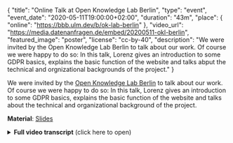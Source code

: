 {
    "title": "Online Talk at Open Knowledge Lab Berlin",
    "type": "event",
    "event_date": "2020-05-11T19:00:00+02:00",
    "duration": "43m",
    "place": {
        "online": "https://bbb.ulm.dev/b/ok-lab-berlin"
    },
    "video_url": "https://media.datenanfragen.de/embed/20200511-okl-berlin",
    "featured_image": "poster",
    "license": "cc-by-40",
    "description": "We were invited by the Open Knowledge Lab Berlin to talk about our work. Of course we were happy to do so: In this talk, Lorenz gives an introduction to some GDPR basics, explains the basic function of the website and talks abput the technical and orgnizational backgrounds of the project."
}

We were invited by the [Open Knowledge Lab Berlin](https://codefor.de/berlin/) to talk about our work. Of course we were happy to do so: In this talk, Lorenz gives an introduction to some GDPR basics, explains the basic function of the website and talks about the technical and organizational background of the project.

**Material**: [Slides](https://static.dacdn.de/talks/slides/2020-05-11-okl-berlin.pdf)

<details>
<summary><strong>Full video transcript</strong> (click here to open)</summary>

Ok, so let me tell you a little bit about Datenanfragen.de and about the GDPR and privacy. First, just a little bit about me. I am a chairperson of the Datenanfragen.de association. I study physics, not law which is important. So I can't give you any legal advice and you shouldn't rely on stuff that I tell you about law and always consult your lawyers. You can reach me a my email. But you can find all of this information on our website as well. So, I'll try to use simple words but sometimes I think it's easier to be exact when we use words from the GDPR. So, I'll try and use some words from the GDPR. Ask, if you don't understand them. And we also have a glossary for GDPR words up on our website.

So first, I'll try to give you a short introduction on what the GDPR is for all people who are not familiar with it currently or who just need some more in-depth knowledge. The GDPR is short for "General Data Protection Regulation". It's a European regulation which was basically the unification of European privacy law. And it is in force since May 2018. And it's actually a really, really nice law. That the GDPR is in force is basically the reason why we started our project. Because we realized that there are very, very nice and strong rights which are established with the GDPR and nobody really knew how to use them.

And also, a lot of corporate lawyers just said that the GDPR would be a nightmare for companies and consumers alike because it is so complicated and bureaucratic. One of our favorite things that we found on the internet is someone who basically did the same thing that we did, which is creating requests according to the GDPR. And he wrote a "nightmare letter" for companies, which would be someone really using their right to data access and accessing all of their data, which is what we do. But they say: "That's a nightmare, that's actually not possible". Which is wrong. So, there's a lot of misinformation about the GDPR and that's why we do what we do.

So, what are the rights and where are they applicable? So, the GDPR is basically applicable in all countries of the European Economic Area, so the EU and some additional countries and some other places where EU laws applies. And, what's really nice, is that it is mostly independent from national law. Which makes it very easy for us to just scale to the whole of the EEA by just basically translating and also doing a lot of other internationalization stuff but we don't need that much internationalization when it comes to law. And, if you're asking yourself, whether the GDPR applies, where the answer is basically "yes", but if you really need a definitive answer: The question is: "Is even any personal data processed?" So, that's the first question that you should ask yourself. And if personal is processed, then either the company or the organization has to be "established" in the EU. So, offices, a store, whatever, in the EU, which is more than just a letterbox. And the other thing are companies which are not in the EU but which offer services to people who are in the EU. They also need to comply with the GDPR. And that's the very interesting thing and a very powerful thing, that the GDPR brings. So, that basically any company which wants to target European users has to comply with the GDPR. And we can use that to send access requests to Google for example.

Ok, so what rights are the interesting rights from the GDPR. There are quite a lot of them but we'll focus on three or four rights that are rights for data subjects. So, they are addressed only to you, to individuals. The first and most interesting right is the right to data access which is the right that you can just access all the data that a controller has either stored or generated on you. Which is already a really interesting right which we couldn't use before. They also need to tell you why they have this data on you and who has access to the data and also, who gave them the data. And, they need to provide it to you portably, which is actually a different Article in the GDPR but you need to be able to port your data from one controller to another. The other right is the right to rectification, which is basically, if something is wrong in the data that a controller has on you, you need to be able to correct it. I think the most interesting application of this is when financial agencies who collect financial data on you and the data they collect is flawed, the calculations they base on that might also be wrong and you have the right to correct it and demand them to tell everybody else. You also have the right to be forgotten, which been talked about in our community for quite some time. The GDPR is now there to establish it in the whole of the EU. So, that's basically if there is no legal reason for a controller to process your data and also if you don't consent to the processing of the data, then the data should be deleted. So, that's also a really useful right that you should always use and it's very nice to clean up old accounts for example.

Ok so, now we know there are quite a lot of nice rights and we actually can read about them in basically every privacy policy since the GDPR went into force. So, how can we use those rights. And that is the difficult question. Because nobody really knows how I can ask a controller for my data and nobody really knows what I should do to get my data deleted. And the process is actually kind of complicated. So, first I need to know: who is the right contact for me to address? How can I send my email or my letter or my fax—which is surprisingly often the case—to the correct person at the controller and so I have to research who is this person, is it the right person? And after I researched the correct contact, then I have to write a request. Maybe I did this before and I can just copy the request I wrote before. If you don't know what you're doing, that is pretty hard. And then, you need to find out: what information is sufficient to identify myself? Because, sometimes you don't want the controller even more information than they already have. So you need to be careful about that. You need to know the information that they need, so that they don't illegally send the data to someone else. That's also hard to know because sometimes they tell you, sometimes they don't. It's really hard to know. Then, you need to send your request of course, which is difficult depending on the way you send it: If you send a letter, that is of course significantly more work than just sending an email. And then, most of the time, you don't get your data right away. Most of the time, the controller will just answer with some, I don't know, some strange answer that they need more identification information or that they need more time or that you need to be more concrete in your request. Most of the time, this is not even appropriate. They are just trying to delay your request. They are trying to get you to give up. And that is also really hard to do, not giving up and following up. And sometimes, they don't send you anything at all and then you need to send a warning and tell them "I want my data.", which is also hard because you need to remember that you need to send warnings. Then, sometimes if you're lucky, you might receive some data that the controller has on you. Maybe it is like the full dataset, maybe you just get a little bit of data and you know they have a lot more. And depending on what you get, you might want to lodge a complaint or even go to court. So, it's a pretty complicated process to even just get to your data. If you want to delete your data, sometimes it's harder, sometimes it's easier.

So, we saw this challenge and we wanted to change that, which is why we created datarequests.org. With datarequests.org, there still is a little bit of a challenge, currently at least. So, if you want to make a request, you go to datarequests.org and you generate the request. We try to manage all of the rest. I'll tell you all that we do in a moment. And then, you just send the request. Most of the time, you just send it via email and we do all of the other stuff. Sending warnings and complaints is also easier with datarequests.org. And I'll tell you how. So basically, we saw this very big challenge to use your rights and we tried to make that easier. 

So, what are all the details of how the project works?

So first, we have a database of companies. Currently, we have over 1300 entries in our database. And the database contains all the privacy-specific contact information. So, we really want the contact information of the data protection officer or maybe just a general "privacy@" email address. But we don't want "support@company.com" because we don't want to send all our sensitive identification data to any random person at the help desk or something like that. So that's why we try to collect all the contact information that is privacy-specific. And that's really hard to find because most of the time, it's just hidden somewhere in the privacy policy or something.  
Then, we need to know what is the required identification information. Like I told you, that is also saved in the database, if we can find it somewhere in the privacy policy. That's also very hard because sometimes there's just a wall of text and you need to find the right information. And, what's also really hard to find but interesting to have in the database are all the other brands or names of a company, or the websites a company is running. That's to save people the journey of finding the correct company to ask. And then, when somebody requests information from one website, we just request the information from all other websites as well. 

We also have supervisory authorities in our database, the "Datenschutzaufsichtsbehörden" in German. And we have contact information and potential PGP keys, so you can send the data encryptedly if you want to complain.

So, the way we save stuff in our database is, like you see in this image, JSON. So, we have a basic JSON file. And we save all of those JSON files in our GitHub repository. And they just sit there in a folder.  
And we also have a lot more information in that database. So, we have information on suggested companies, for example, that are interesting for one country.  
If you want to suggest a company from the website, that will automatically generate issues, which is very tedious to maintain because then we have an issue and we hand-control everything, so when we have the information, we look at the sources to see if we can find the same information there. Then, we do our own pull request and merge the suggestion. That is quite tedious to do all the time. And I'm lucky that I don't have to do that because Benni does all that for me.

And we do search. Currently, we do it with Typesense, which is also not that nice because we always have to upload all the files into Typesense when something changes and we are currently trying to switch to Xapiand, which is another search engine but that has been ongoing for quite a while now. So, maybe eventually we will do that.

Ok, we also have templates in our database, which is basically one of the most important things that we do. So, we have texts for different types of requests.
The standard request would be the access request, which combines access and data portability requests, because we just have a little checkbox that you can check to make your data portable.  
And, we also support rectification requests, erasure requests and direct marketing objections, which would be the kind of request you send when you don't want to get spam emails anymore.  
So, we have files for all of this. They are also mostly translated depending on the language, to German, English, Greek, Spanish, French, Italian, Dutch and Portuguese. And we are still working on that. If you know any languages, please help us. And we want to support the whole of Europe, so every language in the European Economic Area.

Templates are also very simple. They are just a text file that contains some basic formatting and they also sit in the "data" repository. So, that's all very easy, very, very easy to host to maintain.

We also convert all of those text files to OpenOffice, Word and PDF templates. They are, I guess, the most popular content on our website. So, some people don't use our generator but they just use the templates that we provide.  
And you can also put in custom templates for specific controllers. There are different local laws. For example for the German catholic church. They have their own privacy law because the GDPR doesn't really apply to them. And then we have custom templates to also request your data from those controllers.

So, the heart of our website is the request generator. And that one just generates requests, like the name says, from the templates.  
And you can choose the controller that you want to address. You can input the required identification data, which we suggest in our form. And then we fill in the previously used identification data. And we support different output formats, like a letter, a fax, which is still used, and email.

I'll try to show you how this looks. But I have to share my screen for that.

Ok, cool. So, the way the generator works is, you just type in the company that you want to request or any other controller, for example "Datenanfragen.de e. V.". Then you choose the controller that you want to request and then basically, everything is done for you. So, on the side you can see where you fill in your identification data. And we change that depending on the controller and you can choose what type of request you want to send and how you want to send it. And then, that's it. You just click the "Send email" button and then you can choose if you want to send it with your email program or Gmail or whatever. So, that's really straightforward but we still think it's not straightforward enough.

Ok, I'll try to return to the presentation.

Ok, so the problem that we see with our generator is that we want it to be easy and clean but we also want it to be adaptable and customizable. And that seems like an impossible to solve conflict.  
We try to do some of this just by prefilling sensible defaults. So, we fill in your saved identification data every time a new request is done to make it easy to use. But still, everything can be overwritten at any point of time. So, you can just remove identification data inputs or change the text of them, etc. Because we want it to be very adaptable for every kind of case where you want to request your data. But, at the moment, the flexibility of the generator really, on the one hand it's a strong point but on the other hand, we think it might scare users away.

So, on the technical side of the generator, what is the thing that we are most proud of? It's that we do everything on the client-side. So, except for the search, everything is handled in the browser with JS. And why do we do that?
We want to be a role model for data minimization, which is why we try not to generate and collect any data that we don't really need and we don't need the data that users enter to send their requests. So, we don't even send it to us at all.  
So, we don't want to be responsible for any sensitive personal data.
And we want users to be able to trust us or, even better, not having to trust us. So, that they use the generator without any fear that their data gets stolen.
A disadvantage of this is that the generator is not as portable. So, if you filled in your identification data in one browser, it won't port to the other browser, because we don't know anything and we would need a server to port any information.
Doing everything client-side makes hosting very easy, because we only need to host static files and we generate them via Hugo and we serve them via Netlify, except for large static files. Those, we serve through Amazon object storage.
And we use JS for everything else. We do the interface design with Preact, which is a more compact and quicker version of React. And we do the PDF generation with pdfmake, which is my favorite JS PDF generation library. And we persist the data with localforage, which mostly persists everything into IndexedDB, I think.

Ok, the request generator on its own is really nice to use but when you want to send a lot of requests, which is very often very useful, because a lot of different entities control my personal data, so I want to request data from all of them. And, if I want to do that, I can use the batch wizard, which is on our homepage.
Let me try and, again, I hope it works a little bit better this time.

Now, you can see, here you can add companies from different categories, just by searching. For example, Amazon. And you can add as many companies as you want from our database. And then, just click "Done adding companies" and you'll enter the wizard mode of the generator. Let's ignore the tutorial. And then, the generator is simplified a lot and you click "New request" every time, or rather "Next request" every time you want to send a new request. It is very easy to use and you can get through with a lot of requests in a short amount of time. Which is very useful for a lot of different controllers.

We also provide a list of suggested companies for people who don't even know who has their data. We suggest, maybe those companies might have their data. We use companies that typically have data on people in a specific country. So, those are internationalized. For Germany, for example, one of those companies would be the "Schufa" but also other kind of rating agencies.
So we suggest to people, what companies to ask. We prefill the identification data, if you have filled it in once. And we simplify the generator as you could see.

Another feature that we implemented, which is also there to send many requests at once, is the "My requests" feature, which is basically a list of requests that you sent through datarequests.org in this very specific browser, because we save all of in in local storage. And in this list of your requests, you can generate warnings and send formal complaints. Currently, it's not possible to just export the correspondence that you had but we're trying to work on that.
And you can set calendar events to be reminded of expiring deadlines, so you don't forget to send warnings or complaints.

And, we also provide informational material, mostly the articles on our website. We don't have that many English articles at the moment but our German articles have increased in number over the last few months because we worked with the Humboldt University in Berlin and some law students wrote some very nice articles on our German website. If you want to read them, I can recommend them. And the main goal of writing articles is to teach people knowledge of the GDPR because you do need some knowledge if you want to do requests, especially if you want to properly react to responses. Because, if you don't know how to react, you will give up very easily and we don't want that. We want as many people as possible to just access their data and use their rights.  
We also try to collect some interesting consumer-related developments in the GDPR jurisdictions but we are not the best people to do that. I think the people over at NOYB are much better at doing that. So, we might not be the best source for that.
And we also print materials. So we have some flyers that can be ordered for free on our website. So, if you want some flyers for your hackspace or some other place or your parents or whoever, just send us an email and we'll send you some flyers. And we are working towards having more informational material, more print material. Maybe for schools, which would be one of our goals.

Ok, so that's basically the technical aspects of our projects. But we also rely a lot on our community and the way we organize it. And we want to tell you a little bit about that.

We founded an association or "Verein" in German, the Datenanfragen.de e. V., and that association owns all the assets and all the money that we need, it pays for everything and receives donations. So you can donate on our website. And we also finance ourselves through membership fees.
And the question is: Why did we even found an association? Why didn't we just do the project privately? The reason for that is we wanted the project to be financially independent from us. And we also get tax privileges from being a non-profit organization in Germany which is also nice and people are more eager to donate if they can deduce that in their tax returns. But that's just a very small reason.  
We really liked the organization to be more transparent. And with an entity that is completely separate from our private lives, that is much easier because then we can just transfer the association if we don't want to support the project anymore.
And we were also able to codify our purposes in the constitution, so that we can't run away with the money or, I don't know, suddenly turn into a company.
All passwords, files and everything are separate from our private stuff. And that's also really relaxing because it's nice to know that we are not always the only people who are responsible.

So, in the community part of the talk, I wanted to tell you where we need some help. Because I guess there are some competent people here and maybe even some real lawyers, which would be really, really nice because none of us are lawyers and we do know a little bit about law and we do know quite a bit about the GDPR but we are not allowed to offer legal advice. And we would really like to offer legal advice or have people check our articles, so that we have the peace of mind that a lawyer checked it.  
If you're not a lawyer, you can still help us. We have a lot of features planned that we need a lot of help with because they are really complicated. We want a generator for responses. So, if you received not your data but just some kind of response from a controller after you've sent your access request, it's really hard to react appropriately and we want a generator where you can basically click "This is what the controller said" and then we generate the appropriate response. And that requires a lot of research and a lot of development. We also want to improve the request management in the "My requests" feature. We want to save correspondence and be able to export all the correspondence, so that it's easy to send complaints. We would really like some kind of wizard-y experience for the generator. So if you know UX design, we would really like some input on that. We want a straightforward design for the frontpage because we think that it is very complicated and confusing at the moment. We want telemetry, so we can know what users want and for example what companies are requested very often. And we don't know that at the moment. We don't want to blindly collect all data but instead collect some limited data with proper consent. We don't want cookie banners and all of that crap. We are out of ideas how to do that and would really like your input. And we want to support web forms as a transport medium for requests. At the moment you can just send an email but some companies also have web forms on their websites and we want to support those web forms for those specific sites and write some kind of API for that. All of those are quite big features but there's also small things you can do.

You can write or translate blog posts. Especially at the moment we have a lot of German blog posts that are not translated to English. So, if you want to get on that, please do.
We need to translate everything to all languages in the European Economic Area which is quite a monstrous project. But we still want to achieve at least some language coverage. Currently, someone is working on Spanish, I think. If you know any language in the EEA that we don't support at the moment or if you want to try and maintain one of the languages, we would be really happy.  
You can also suggest companies and collect company privacy contact information and add them to our database, which a small and very useful way to contribute.
And you can spread the word and get users to use Datenanfragen.de or datarequests.org or any of our other language websites. You can tweet about us and everything.

And if you have any other ideas, any feedback, suggestions what we can do, just let us know. We are really open to it and we want the experience on datarequests.org to be best for everyone, so just tell us.

And now that I told you how to contribute or what to contribute, I'll tell you a little bit about where to contribute.
We have a website for that: datarequests.org/contribute if you want to have an overview.  
You can always send your pull requests to any of the repositories in our GitHub organization. If you want to contribute companies, please look at the README of datenanfragen/data which is where our database lives. If you want to contribute code, the best way to start would be datenanfragen/website. And if you want to contribute articles, you can contribute them to datenanfragen/website. Just send pull requests. I think we also have some German information on how to write articles if you don't know Markdown. Those are also in the GitHub organization.  
You can translate small strings at Weblate, which is a translation platform. All links will be in slides that we'll publish later on.
You can send us emails and ask where you can help.  
And you can join our Matrix channel if you want to chat with us.

Like I said, email us if you want to stay in touch.
You can follow us on Mastodon and Twitter.
And you can read our newsletter. We currently only publish our newsletter to members of the association. So, if you want, you can become a member. But maybe we'll also publish the newsletter for non-members in the future. So, I don't know, check our website for that.
You can subscribe to our RSS feed, where we publish our articles.

Yeah, and that's basically it. We will publish a recording and the slides on our website. And you can reuse the slides if you want.

Yeah, and now I'll be open for discussion and questions. Are there any questions? 

'First of all, thank you. I think that was a really nice presentation, a good overview. We are very happy that this project exists.
One thing I always wondered about is: How many people are actually at the core of this? Is it just you two?'

At the core it's just the two of us. I think also Benni does a lot more of the heavy lifting because I am very busy. But at the core, it's the two of us and there are some maintainers for other languages. So, we have one new maintainer for Spanish now and we also have another maintainer who does French. Yeah, but that's basically it. Our association is also very small.

'Yeah, very cool. We've been super impressed by how professional everything that you build looks and seems to be setup. I think that is actually a nice thing for us to also look at. Because sometimes we, as Code for Germany, tend to get lost in talking a bit. And you show, that it doesn't take a lot of people to build something really cool. So, kudos to that!'

Thank you. If you're interested in how we did the design, we also have design information up on GitHub I think. And we use a lot of publicly available design elements. Just look in our license information.  
–Benni: The design information isn't actually public yet.  
Lorenz: Ah okay. So we'll publish that some time, maybe.

'Looking forward to that.'

Tobias asked if there is any connection with the Selbstauskunft website. You mean Selbstauskunft.net? No, there is no connection to Selbstauskunft.net. Benni and me, we were both users of Selbstauskunft.net before and started datarequests.org as a project for because we were not entirely happy with Selbstauskunft.net and we wanted a more simple and also more international project. And also Selbstauskunft.net is not really supporting GDPR. So that's why we did this.  
–Benni: Actually, they are supporting the GDPR but in the beginning, when we started the project, it wasn't exactly clear if they would. So, that was one of the motivations.  
–Lorenz: Yeah true.

'I think it might actually be interesting for you and FragDenStaat to talk a bit because this whole topic of sending requests and then getting back to the institution when they don't reply and telling them that they do have to reply, this is something that is also a big part of FragDenStaat, so it might be interesting to talk about that.'

Yes, that would be very interesting. Especially because we have no access to any lawyers and it seems that FragDenStaat has a lot more access to lawyers than we do.

'They do now have at least one lawyer that actually works for them. So this is new and cool and maybe actually, yeah, that can be used for that.

Ok. It doesn't look like there are any other questions. So, I would like to say thank you again. I really enjoyed the presentation. I think this was a very good first iteration of our remote OK Labs. Yeah, thank you Lorenz and Benni for the presentation and all the work you've been putting into this. And I'm looking forward to hearing more and working together with you in the future.'

Yes, if you can get us in touch with people from FragDenStaat, please do.

'Yes, definitely. They are also in our Slack. I'll just create a channel so that you folks can talk. I think this is a very good idea.'

Cool. Ok. Thank you for inviting us!

'Thank you very much. And for everyone else: We will probably come back in mid-june with our next expert talk. It's not clear yet which topic that is going to be but it's going to be another interesting open data or open-related topic. If you have any ideas for that, also please get in touch with us and make a recommendation there.  
Well, thanks everybody. I hope you still have a good evening and hope to see some of you again next month.'
</details>
